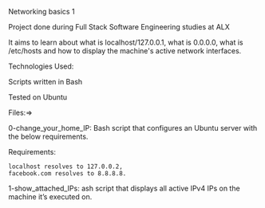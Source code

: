 Networking basics 1

Project done during Full Stack Software Engineering studies at ALX

It aims to learn about what is localhost/127.0.0.1, what is 0.0.0.0, what is /etc/hosts and how
to display the machine's active network interfaces.

Technologies Used:

Scripts written in Bash

Tested on Ubuntu

Files:=>

0-change_your_home_IP: Bash script that configures an Ubuntu server with the below requirements.

Requirements:

    localhost resolves to 127.0.0.2, 
    facebook.com resolves to 8.8.8.8.

1-show_attached_IPs: ash script that displays all active IPv4 IPs on the machine it’s executed on.
